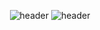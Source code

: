 
<div align="center">
  
![header](https://capsule-render.vercel.app/api?type=rect&color=auto&height=100&section=header&text=capsule%20render&fontSize=30&fontAlign=20)
![header](https://capsule-render.vercel.app/api?type=rect&height=50&color=ebf3f5&text=2022학년도2학기&fontColor=000000&fontSize=20)
  
